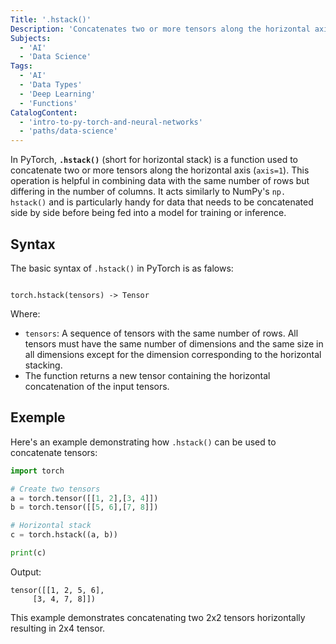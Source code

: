 ```yaml
---
Title: '.hstack()'
Description: 'Concatenates two or more tensors along the horizontal axis (column-wise)'
Subjects:
  - 'AI'
  - 'Data Science'
Tags:
  - 'AI'
  - 'Data Types'
  - 'Deep Learning'
  - 'Functions'
CatalogContent:
  - 'intro-to-py-torch-and-neural-networks'
  - 'paths/data-science'
---
```


 In PyTorch, **`.hstack()`** (short for horizontal stack) is a function used to
 concatenate two or more tensors along the horizontal axis (`axis=1`).
 This operation is helpful in combining data with the same number of rows
 but differing in the number of columns. It acts similarly to NumPy's `np.
 hstack()` and is particularly handy for data that needs to be concatenated side
 by side before being fed into a model for training or inference.

## Syntax

The basic syntax of `.hstack()` in PyTorch is as falows:

```pseudo

torch.hstack(tensors) -> Tensor

```

Where:

- `tensors`: A sequence of tensors with the same number of rows.
 All tensors must have the same number of dimensions and the same
 size in all dimensions except for the dimension corresponding to
 the horizontal stacking.
- The function returns a new tensor containing the horizontal concatenation of the
 input tensors.

## Exemple

Here's an example demonstrating how `.hstack()` can be used to concatenate tensors:

```python
import torch

# Create two tensors
a = torch.tensor([[1, 2],[3, 4]])
b = torch.tensor([[5, 6],[7, 8]])

# Horizontal stack
c = torch.hstack((a, b))

print(c)

```

Output:

```pseudo
tensor([[1, 2, 5, 6],
     [3, 4, 7, 8]])

```

This example demonstrates concatenating two 2x2 tensors horizontally resulting in
2x4 tensor.
